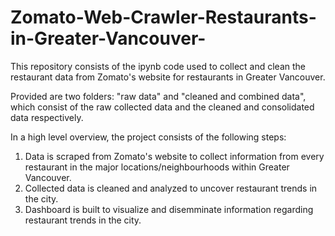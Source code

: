 # Zomato-Web-Crawler-Restaurants-in-Greater-Vancouver-

This repository consists of the ipynb code used to collect and clean the restaurant data from Zomato's website for restaurants in Greater Vancouver.

Provided are two folders: "raw data" and "cleaned and combined data", which consist of the raw collected data and the cleaned and consolidated data respectively.

In a high level overview, the project consists of the following steps:<br>
1. Data is scraped from Zomato's website to collect information from every restaurant in the major locations/neighbourhoods within Greater Vancouver.<br>
2. Collected data is cleaned and analyzed to uncover restaurant trends in the city. <br>
3. Dashboard is built to visualize and disemminate information regarding restaurant trends in the city.
